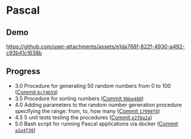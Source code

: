 # Pascal

## Demo

https://github.com/user-attachments/assets/e1da768f-822f-4930-a492-c93b41c1638b

## Progress

- 3.0 Procedure for generating 50 random numbers from 0 to 100 ([Commit `6cf4659`](https://github.com/vkazakevich/projektowanie-obiektowe/commit/6cf465993aba1a25efe1f61ee3910838f9ba769b))
- 3.5 Procedure for sorting numbers ([Commit `9bbe480`](https://github.com/vkazakevich/projektowanie-obiektowe/commit/9bbe480f72d4aba8f3c99ced34b4fd2b7338e6ad))
- 4.0 Adding parameters to the random number generation procedure specifying the range: from, to, how many ([Commit `17998f8`](https://github.com/vkazakevich/projektowanie-obiektowe/commit/17998f84ebc4c966342febc38b45e033b824f668))
- 4.5 5 unit tests testing the procedures ([Commit `e2f0a2a`](https://github.com/vkazakevich/projektowanie-obiektowe/commit/e2f0a2a4c42811042094522d1eed8ab1bde0d541))
- 5.0 Bash script for running Pascal applications via docker ([Commit `a2a4f30`](https://github.com/vkazakevich/projektowanie-obiektowe/commit/a2a4f3088a04187425067c720114bfcd46f0396b))